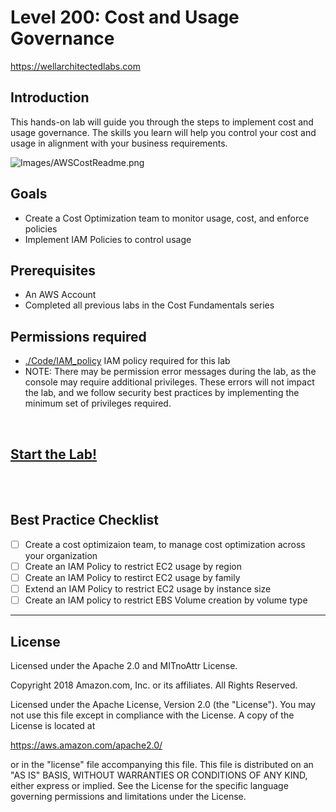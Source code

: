 # Level 200: Cost and Usage Governance
https://wellarchitectedlabs.com 

## Introduction
 This hands-on lab will guide you through the steps to implement cost and usage governance. The skills you learn will help you control your cost and usage in alignment with your business requirements.
 
![Images/AWSCostReadme.png](Images/AWSCostReadme.png)

## Goals
- Create a Cost Optimization team to monitor usage, cost, and enforce policies
- Implement IAM Policies to control usage


## Prerequisites
- An AWS Account
- Completed all previous labs in the Cost Fundamentals series


## Permissions required
- [./Code/IAM_policy](./Code/IAM_policy.md) IAM policy required for this lab
- NOTE: There may be permission error messages during the lab, as the console may require additional privileges. These errors will not impact the lab, and we follow security best practices by implementing the minimum set of privileges required.
 
<BR>

## [Start the Lab!](Lab_Guide.md)

<BR>
<BR> 

## Best Practice Checklist 
- [ ] Create a cost optimizaion team, to manage cost optimization across your organization
- [ ] Create an IAM Policy to restrict EC2 usage by region
- [ ] Create an IAM Policy to restirct EC2 usage by family
- [ ] Extend an IAM Policy to restrict EC2 usage by instance size
- [ ] Create an IAM policy to restrict EBS Volume creation by volume type

***

## License
Licensed under the Apache 2.0 and MITnoAttr License.

Copyright 2018 Amazon.com, Inc. or its affiliates. All Rights Reserved.

Licensed under the Apache License, Version 2.0 (the "License"). You may not use this file except in compliance with the License. A copy of the License is located at

https://aws.amazon.com/apache2.0/

or in the "license" file accompanying this file. This file is distributed on an "AS IS" BASIS, WITHOUT WARRANTIES OR CONDITIONS OF ANY KIND, either express or implied. See the License for the specific language governing permissions and limitations under the License.
